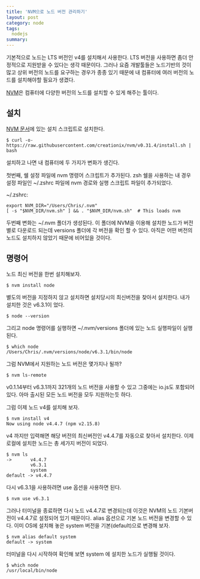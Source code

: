 ```yaml
---
title: 'NVM으로 노드 버전 관리하기'
layout: post
category: node
tags:
  nodejs
summary:
---
```


기본적으로 노드는 LTS 버전인 v4를 설치해서 사용한다.
LTS 버전을 사용하면 좀더 안정적으로 지원받을 수 있다는 생각 때문이다.
그러나 요즘 개발툴들은 노드기반의 것이 많고 상위 버전의 노드를 요구하는 경우가 종종 있기 때문에 내 컴퓨터에 여러 버전의 노드를 설치해야할 필요가 생겼다.

[NVM](https://github.com/creationix/nvm)은 컴퓨터에 다양한 버전의 노드를 설치할 수 있게 해주는 툴이다.


## 설치

[NVM 문서](https://github.com/creationix/nvm#install-script)에 있는 설치 스크립트로 설치한다.

```
$ curl -o- https://raw.githubusercontent.com/creationix/nvm/v0.31.4/install.sh | bash
```

설치하고 나면 내 컴퓨터에 두 가지가 변화가 생긴다.

첫번째, 쉘 설정 파일에 nvm 명령어 스크립트가 추가된다.
zsh 쉘을 사용하는 내 경우 설정 파일인 ~/.zshrc 파일에 nvm 경로와 실행 스크립트 파일이 추가되었다.

~/.zshrc:

```
export NVM_DIR="/Users/Chris/.nvm"
[ -s "$NVM_DIR/nvm.sh" ] && . "$NVM_DIR/nvm.sh"  # This loads nvm
```

두번째 변화는 ~/.nvm 폴더가 생성된다.
이 폴더에 NVM을 이용해 설치한 노드가 버전별로 다운로드 되는데 versions 폴더에 각 버전을 확인 할 수 있다.
아직은 어떤 버전의 노드도 설치하지 않았기 때문에 비어있을 것이다.


## 명령어

노드 최신 버전을 한번 설치해보자.

```
$ nvm install node
```

별도의 버전을 지정하지 않고 설치하면 설치당시의 최신버전을 찾아서 설치한다.
내가 설치한 것은 v6.3.1이 었다.

```
$ node --version
```

그리고 node 명령어를 실행하면 ~/.nvm/versions 폴더에 있는 노드 실행파일이 실행된다.

```
$ which node
/Users/Chris/.nvm/versions/node/v6.3.1/bin/node
```

그럼 NVM에서 지원하는 노드 버전은 몇가지나 될까?

```
$ nvm ls-remote
```

v0.1.14부터 v6.3.1까지 321개의 노드 버전을 사용할 수 있고 그중에는 io.js도 포함되어있다.
아마 출시된 모든 노드 버전을 모두 지원하는듯 하다.

그럼 이제 노드 v4를 설치해 보자.

```
$ nvm install v4
Now using node v4.4.7 (npm v2.15.8)
```

v4 까지만 입력해면 해당 버전의 최신버전인 v4.4.7를 자동으로 찾아서 설치한다.
이제 로컬에 설치한 노드는 총 세가지 버전이 되었다.

```
$ nvm ls
->       v4.4.7
         v6.3.1
         system
default -> v4.4.7
```

다시 v6.3.1을 사용하려면 use 옵션을 사용하면 된다.

```
$ nvm use v6.3.1
```

그러나 터미널을 종료하면 다시 노드 v4.4.7로 변경되는데 이것은 NVM의 노드 기본버전이 v4.4.7로 설정되어 있기 때문이다.
alias 옵션으로 기본 노드 버전을 변경할 수 있다.
이미 OS에 설치해 놓은 system 버전을 기본(default)으로 변경해 보자.

```
$ nvm alias default system
default -> system
```

터미널을 다시 시작하여 확인해 보면 system 에 설치한 노드가 실행될 것이다.

```
$ which node
/usr/local/bin/node
```
